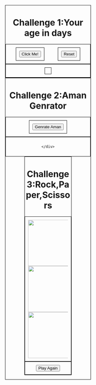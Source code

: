 <html lang="en">
<head>
    <link rel="stylesheet" href="https://stackpath.bootstrapcdn.com/bootstrap/4.5.0/css/bootstrap.min.css"></link>
    <meta charset="UTF-8">
    <meta name="viewport" content="width=device-width, initial-scale=1.0">
    <title>Document</title>
</head>
<body>
    <div class="container-1">
 <h1>Challenge 1:Your age in days</h1>
 <div class="flex-box-container-1">
     <div>
 <button class="btn btn-primary" onclick="ageindays()">Click Me!</button>  
</div><div> 
    <button class="btn btn-danger" onclick="reset()">Reset</button>
</div>
</div>
<div class="flex-box-container-1">
    <div class="flex-box-container-1" id="flex-box"></div>
</div>
</div>
<div class="container-1">
    <h1>Challenge 2:Aman Genrator</h1>
    <div class="flex-box-container-1">
        <div>
            <button class="btn btn-success" onclick="amangen()">
                Genrate Aman
            </button>
        </div>
    </div>
    <div class="flex-box-container-1" id="flex-aman">
        
    </div>
</div>
<div class="container-1">
    <h1>Challenge 3:Rock,Paper,Scissors</h1>
    <div class="flex-box-container-2" id="flex-box-rps">
        <img src="Capture.1PNG.png" alt="" height="150" width="150" id="rock" onclick="rpsgame(this)">
        <img src="Capture2.png" alt="" height="150" width="150" id="paper" onclick="rpsgame(this)">
        <img src="Capture3.png" alt="" height="150" width="150" id="scissors" onclick="rpsgame(this)">
    </div>
    <div class="flex-box-container-1" id="flex-box-rps">
        <button class="btn btn-info" onclick="rpsgamegenrate()">Play Again</button>
    </div>
</div>
<style>
  .container-1{
    border: 1px solid black;
    width: 55%;
    margin: 0 auto ;
    text-align: center;
}
.flex-box-container-1,.flex-box-container-2{
    display: flex;
    flex-wrap: wrap;
    border: 1px solid black;
    padding: 10px;
    justify-content: space-around;
}
.flex-box-container-1 div{
    padding: 10px;
    border: 1px solid black;
}
.flex-box-container-1 img{
    box-shadow: 0px 10px 50px rgba(0,0,0,0.7);
    margin:10px;
}
.flex-box-container-2 img:hover{
    box-shadow: 0px 10px 50px rgba(20,20,243,1);
}
</style>
<script>
function ageindays(){
    var birthyear=prompt("Which year were you born in?");
    var ageindayss=(new Date().getFullYear()-birthyear)*365;
    var h1=document.createElement("h1");
    h1.setAttribute("id","aman");
    text=document.createTextNode("You are "+ageindayss+" days old.");
    h1.appendChild(text);
    document.getElementById("flex-box").appendChild(h1);
}

function reset(){
    document.getElementById("aman").remove();
}
function amangen(){
    var img=document.createElement('img');
    img.src="aman1.png";
    document.getElementById("flex-aman").appendChild(img);
}
function rpsgamegenrate(){
    document.getElementById('aman').remove();
    document.getElementById('amanaman').remove();
    document.getElementById('amanamanaman').remove();
    var img=document.createElement('div');
    img.innerHTML="<img src='Capture.1PNG.png' id='rock' alt='' margin=10px height=150 width=150 onclick='rpsgame(this)'><img src='Capture2.png' margin=10px id='scissors' alt='' height=150 width=150 onclick='rpsgame(this)'><img src='Capture3.png' margin=10px id='paper' alt='' height=150 width=150 onclick='rpsgame(this)'>"
    document.getElementById('flex-box-rps').appendChild(img)
    
}
function rpsgame(YourChoice){
    var human,computer;
    human=YourChoice.id;
    computer=choose(randomator())
    console.log("Computer Choice:",computer);
    var result=checkWinner(human,computer);
    console.log(result)
    var message=finalmessage(result);
    console.log(message);
    rpsFrontEnd(human,computer,message);
   
     
}
function randomator(){
    return Math.floor(Math.random()*3);
    
}
function choose(number){
    return['rock','paper','scissors'][number]
}
function checkWinner(YourChoice,computer){
    var rpsdatabase={
        'rock':{'scissors':1,'rock':0.5,'paper':0},
        'scissors':{'scissors':0.5,'rock':0,'paper':1},
        'paper':{'scissors':0,'rock':1,'paper':0.5}
    }
    var yourscore=rpsdatabase[YourChoice][computer];
    var computerscore=rpsdatabase[computer][YourChoice]
    return([yourscore,computerscore])
}
function finalmessage([yourscore,computerscore]){
    if(yourscore===0){
        return{'message':'You Lost' ,'color':"red"}
    }
    else if(yourscore===1){
        return{'message':'You Won','color':"green"}
    }
    else{
        return{'message':'You Tied','color':"blue"}
    }
}
function rpsFrontEnd(humanchoice,botchoice,finalmessage){
    var imagedatabase={
        'rock':document.getElementById('rock').src,
        'paper':document.getElementById('paper').src,
        'scissors':document.getElementById('scissors').src,
    }
    document.getElementById('rock').remove();
    document.getElementById('paper').remove();
    document.getElementById('scissors').remove();
    var humandiv=document.createElement('div');
    var computerdiv=document.createElement('div');
    var messagediv=document.createElement('div');
    humandiv.innerHTML="<img src='"+imagedatabase[humanchoice]+"' id='aman'height=150 width=150 style='box-shadow: 0px 10px 50px rgba(20,20,243,1);'>"
    computerdiv.innerHTML="<img src='"+imagedatabase[botchoice]+"' id='amanaman' height=150 width=150 style='box-shadow:0px 10px 50px rgba(243,20,20,1);'>"
    messagediv.innerHTML="<h1 style='color:"+finalmessage['color']+"' id='amanamanaman'font-size:60px padding:60px>"+finalmessage['message']+"</h1>"
    document.getElementById("flex-box-rps").appendChild(humandiv);
    document.getElementById("flex-box-rps").append(messagediv);
    document.getElementById("flex-box-rps").appendChild(computerdiv);
}</script>
</body>
</html>

